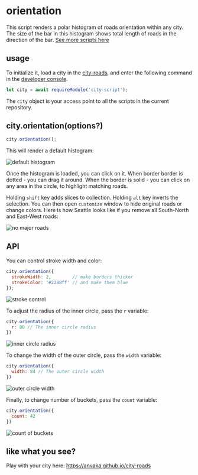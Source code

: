 # orientation

This script renders a polar histogram of roads orientation within any city. The size of the
bar in this histogram shows total length of roads in the direction of the bar.
[See more scripts here](https://github.com/anvaka/city-script#city-script)

## usage

To initialize it, load a city in the [city-roads](https://anvaka.github.io/city-roads/), and 
enter the following command in the [developer console](https://developers.google.com/web/tools/chrome-devtools/open).

``` js
let city = await requireModule('city-script');
```

The `city` object is your access point to all the scripts in the current repository.

## city.orientation(options?)

``` js
city.orientation();
```

This will render a default histogram:

![default histogram](https://i.imgur.com/BS5LGRz.png)

Once the histogram is loaded, you can click on it. When border border is dotted - you can drag it around.
When the border is solid - you can click on any area in the circle, to highlight matching roads.

Holding `shift` key adds slices to collection. Holding `alt` key inverts the selection. You can then 
open `customize` window to hide original roads or change colors. Here is how Seattle looks like if you
remove all South-North and East-West roads:

![no major roads](https://i.imgur.com/3x9fvLF.png)

## API
You can control stroke width and color:

``` js
city.orientation({
  strokeWidth: 2,        // make borders thicker
  strokeColor: '#2288ff' // and make them blue
});
```

![stroke control](https://i.imgur.com/Ld47yRN.png)

To adjust the radius of the inner circle, pass the `r` variable:

``` js
city.orientation({
  r: 80 // The inner circle radius 
})
```

![inner circle radius](https://i.imgur.com/tkxOuCx.png)

To change the width of the outer circle, pass the `width` variable:

``` js
city.orientation({
  width: 84 // The outer circle width
})
```

![outer circle width](https://i.imgur.com/YrM1KlI.png)

Finally, to change number of buckets, pass the `count` variable:

``` js
city.orientation({
  count: 42
})
```

![count of buckets](https://i.imgur.com/KXyAjxs.png)

## like what you see?

Play with your city here: https://anvaka.github.io/city-roads